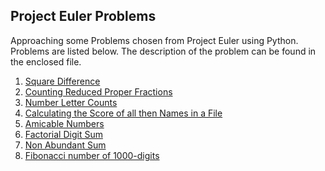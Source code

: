 Project Euler Problems
--------------------------

Approaching some Problems chosen from Project Euler using Python.
Problems are listed below. The description of the problem can be found in the enclosed file.

1. [Square Difference](SSD.py)
2. [Counting Reduced Proper Fractions](CountFracts.py)
3. [Number Letter Counts](LetCount.py)
4. [Calculating the Score of all then Names in a File](NameScores.py)
5. [Amicable Numbers](AmicNum.py)
6. [Factorial Digit Sum](FactorialSum.py)
7. [Non Abundant Sum](NonAbundantSum.py)
8. [Fibonacci number of 1000-digits](FibNum.py)
